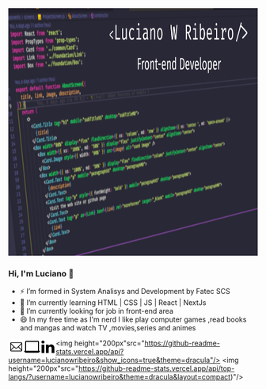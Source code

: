 <img src="./assets/capaGithub.png" height="500px"/>

<h3> Hi, I'm Luciano 👋</h3>

- ⚡ I’m formed in System Analisys and Development by Fatec SCS
- 💬 I’m currently learning HTML | CSS | JS | React | NextJs
- 🔭 I’m currently looking for job in front-end area
- 😄 In my free time as I'm nerd I like play computer games ,read books and mangas and watch TV ,movies,series and animes

<a href="mailto:lucianowribeiro@gmail.com"><img align="left" src="./assets/1814108-32.png" witdh="32px"/> 
<a href="https://portifolio-lucianowribeiro.vercel.app/"><img align="left" witdh="32px" src="./assets/2205216-32.png"/></a>
<a href="https://www.linkedin.com/in/lucianowribeiro/"><img align="left" witdh="32px" src="./assets/367593-32.png"/></a>

<img height="200px"src="https://github-readme-stats.vercel.app/api?username=lucianowribeiro&show_icons=true&theme=dracula"/>
<img height="200px"src="https://github-readme-stats.vercel.app/api/top-langs/?username=lucianowribeiro&theme=dracula&layout=compact)"/>

 

